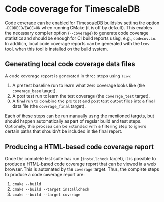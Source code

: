 # Code coverage for TimescaleDB

Code coverage can be enabled for TimescaleDB builds by setting the
option `-DCODECOVEAGE=ON` when running CMake (it is off by
default). This enables the necessary compiler option (`--coverage`) to
generate code coverage statistics and should be enough for CI build
reports using, e.g., `codecov.io`. In addition, local code coverage
reports can be generated with the `lcov` tool, when this tool is
installed on the build system.


## Generating local code coverage data files

A code coverage report is generated in three steps using `lcov`:

1. A pre test baseline run to learn what zero coverage looks like (the
   `coverage_base` target).
2. A post test run to learn the test coverage (the `coverage_test`
   target).
3. A final run to combine the pre test and post test output files into
   a final data file (the `coverage_final` target).

Each of these steps can be run manually using the mentioned targets,
but should happen automatically as part of regular build and test
steps. Optionally, this process can be extended with a filtering step
to ignore certain paths that shouldn't be included in the final
report.

## Producing a HTML-based code coverage report

Once the complete test suite has run (`installcheck` target), it is
possible to produce a HTML-based code coverage report that can be
viewed in a web browser. This is automated by the `coverage` target.
Thus, the complete steps to produce a code coverage report are:

1. `cmake --build`
2. `cmake --build --target installcheck`
3. `cmake --build --target coverage`
